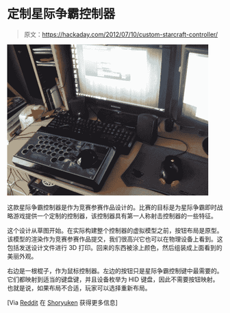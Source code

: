 # 定制星际争霸控制器

> 原文：<https://hackaday.com/2012/07/10/custom-starcraft-controller/>

![](img/f5fffc5fcb14cbf4d7a7d0aa55846244.png "building-a-custom-controller-for-starcraft")

这款星际争霸控制器是作为竞赛参赛作品设计的。比赛的目标是为星际争霸即时战略游戏提供一个定制的控制器，该控制器具有第一人称射击控制器的一些特征。

这个设计从草图开始。在实际构建整个控制器的虚拟模型之前，按钮布局是原型。该模型的渲染作为竞赛参赛作品提交，我们很高兴它也可以在物理设备上看到。这包括发送设计文件进行 3D 打印。回来的东西被涂上颜色，然后组装成上面看到的美丽外观。

右边是一根棍子，作为鼠标控制器。左边的按钮只是星际争霸控制键中最需要的。它们都映射到适当的键盘键，并且设备枚举为 HID 键盘，因此不需要按钮映射。也就是说，如果布局不合适，玩家可以选择重新布局。

[Via [Reddit](http://www.reddit.com/r/gaming/comments/w2o8q/custom_starcraft_ii_controller_build_pics/) 在 [Shoryuken](http://shoryuken.com/2012/07/03/rts-x-fighters-check-out-the-ultimate-starcraft-ii-arcade-stick/) 获得更多信息]
